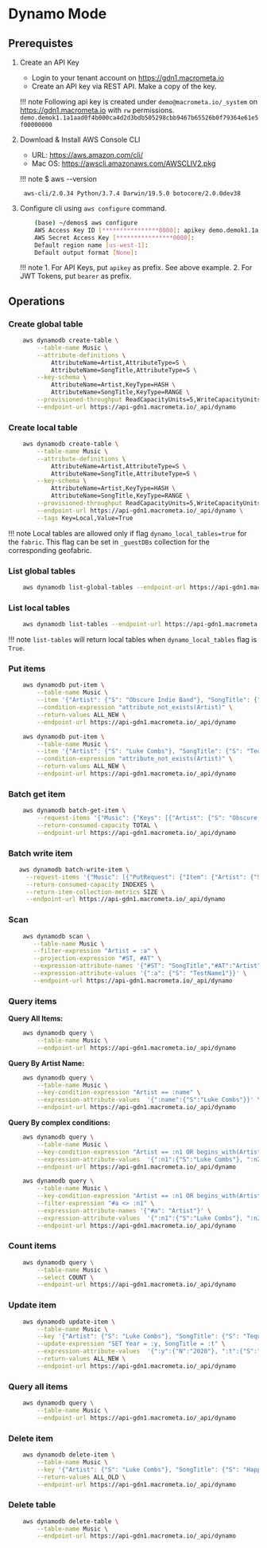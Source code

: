# Dynamo Mode

## Prerequistes

1. Create an API Key
    * Login to your tenant account on https://gdn1.macrometa.io
    * Create an API key via REST API. Make a copy of the key.

    !!! note
        Following api key is created under `demo@macrometa.io/_system` on https://gdn1.macrometa.io with `rw` permissions.
        ```
            demo.demok1.1a1aad0f4b000ca4d2d3bdb505298cbb9467b65526b0f79364e61e5f00000000
        ```

2. Download & Install AWS Console CLI
    * URL: https://aws.amazon.com/cli/
    * Mac OS: https://awscli.amazonaws.com/AWSCLIV2.pkg

    !!! note
        $ aws --version

        aws-cli/2.0.34 Python/3.7.4 Darwin/19.5.0 botocore/2.0.0dev38

3. Configure cli using `aws configure` command.

    ```bash
        (base) ~/demos$ aws configure
        AWS Access Key ID [****************0000]: apikey demo.demok1.1a1aad0f4b000ca4d2d3bdb505298cbb9467b65526b0f79364e61e5f00000000
        AWS Secret Access Key [****************0000]: 
        Default region name [us-west-1]: 
        Default output format [None]: 
    ```

    !!! note
        1. For API Keys, put `apikey` as prefix. See above example.
        2. For JWT Tokens, put `bearer` as prefix.

## Operations

### Create global table

```bash
    aws dynamodb create-table \
        --table-name Music \
        --attribute-definitions \
            AttributeName=Artist,AttributeType=S \
            AttributeName=SongTitle,AttributeType=S \
        --key-schema \
            AttributeName=Artist,KeyType=HASH \
            AttributeName=SongTitle,KeyType=RANGE \
        --provisioned-throughput ReadCapacityUnits=5,WriteCapacityUnits=5 \
        --endpoint-url https://api-gdn1.macrometa.io/_api/dynamo
```

### Create local table

```bash
    aws dynamodb create-table \
        --table-name Music \
        --attribute-definitions \
            AttributeName=Artist,AttributeType=S \
            AttributeName=SongTitle,AttributeType=S \
        --key-schema \
            AttributeName=Artist,KeyType=HASH \
            AttributeName=SongTitle,KeyType=RANGE \
        --provisioned-throughput ReadCapacityUnits=5,WriteCapacityUnits=5 \
        --endpoint-url https://api-gdn1.macrometa.io/_api/dynamo \
        --tags Key=Local,Value=True
```

!!! note
    Local tables are allowed only if flag `dynamo_local_tables=true` for the `fabric`. 
    This flag can be set in `_guestDBs` collection for the corresponding geofabric.

### List global tables

```bash
    aws dynamodb list-global-tables --endpoint-url https://api-gdn1.macrometa.io/_api/dynamo
```

### List local tables

```bash
    aws dynamodb list-tables --endpoint-url https://api-gdn1.macrometa.io/_api/dynamo
```

!!! note
    `list-tables` will return local tables when `dynamo_local_tables` flag is `True`.

### Put items

```bash
    aws dynamodb put-item \
        --table-name Music \
        --item '{"Artist": {"S": "Obscure Indie Band"}, "SongTitle": {"S": "Call Me Today"}}' \
        --condition-expression "attribute_not_exists(Artist)" \
        --return-values ALL_NEW \
        --endpoint-url https://api-gdn1.macrometa.io/_api/dynamo
```

```bash
    aws dynamodb put-item \
        --table-name Music \
        --item '{"Artist": {"S": "Luke Combs"}, "SongTitle": {"S": "Tequila"}}' \
        --condition-expression "attribute_not_exists(Artist)" \
        --return-values ALL_NEW \
        --endpoint-url https://api-gdn1.macrometa.io/_api/dynamo
```

### Batch get item

```bash
    aws dynamodb batch-get-item \
        --request-items '{"Music": {"Keys": [{"Artist": {"S": "Obscure Indie Band"},"SongTitle": {"S": "Call Me Today"}},{"Artist": {"S": "Luke Combs"},"SongTitle": {"S": "Tequila"}}],"ProjectionExpression":"Artist"}}' \
        --return-consumed-capacity TOTAL \
        --endpoint-url https://api-gdn1.macrometa.io/_api/dynamo
```

### Batch write item

```bash
   aws dynamodb batch-write-item \
     --request-items '{"Music": [{"PutRequest": {"Item": {"Artist": {"S": "TestName1"},"SongTitle": {"S": "The Best1"}}}},{"PutRequest": {"Item": {"Artist": {"S": "TestName2"},"SongTitle": {"S": "The Best2"}}}}]}' \
     --return-consumed-capacity INDEXES \
     --return-item-collection-metrics SIZE \
     --endpoint-url https://api-gdn1.macrometa.io/_api/dynamo
```

### Scan

```bash
    aws dynamodb scan \
       --table-name Music \
       --filter-expression "Artist = :a" \
       --projection-expression "#ST, #AT" \
       --expression-attribute-names '{"#ST": "SongTitle","#AT":"Artist"}' \
       --expression-attribute-values '{":a": {"S": "TestName1"}}' \
       --endpoint-url https://api-gdn1.macrometa.io/_api/dynamo
```

### Query items

**Query All Items:**

```bash
    aws dynamodb query \
        --table-name Music \
        --endpoint-url https://api-gdn1.macrometa.io/_api/dynamo
```

**Query By Artist Name:**

```bash
    aws dynamodb query \
        --table-name Music \
        --key-condition-expression "Artist == :name" \
        --expression-attribute-values  '{":name":{"S":"Luke Combs"}}' \
        --endpoint-url https://api-gdn1.macrometa.io/_api/dynamo
```

**Query By complex conditions:**

```bash
    aws dynamodb query \
        --table-name Music \
        --key-condition-expression "Artist == :n1 OR begins_with(Artist, :n2)" \
        --expression-attribute-values  '{":n1":{"S":"Luke Combs"}, ":n2":{"S":"Obscure"}}' \
        --endpoint-url https://api-gdn1.macrometa.io/_api/dynamo  
```

```bash
    aws dynamodb query \
        --table-name Music \
        --key-condition-expression "Artist == :n1 OR begins_with(Artist, :n2)" \
        --filter-expression "#a <> :n1" \
        --expression-attribute-names '{"#a": "Artist"}' \
        --expression-attribute-values  '{":n1":{"S":"Luke Combs"}, ":n2":{"S":"Obscure"}}' \
        --endpoint-url https://api-gdn1.macrometa.io/_api/dynamo
```

### Count items

```bash
    aws dynamodb query \
        --table-name Music \
        --select COUNT \
        --endpoint-url https://api-gdn1.macrometa.io/_api/dynamo
```

### Update item

```bash
    aws dynamodb update-item \
        --table-name Music \
        --key '{"Artist": {"S": "Luke Combs"}, "SongTitle": {"S": "Tequila"}}' \
        --update-expression "SET Year = :y, SongTitle = :t" \
        --expression-attribute-values  '{":y":{"N":"2020"}, ":t":{"S":"Happy Day"}}' \
        --return-values ALL_NEW \
        --endpoint-url https://api-gdn1.macrometa.io/_api/dynamo
```

### Query all items

```bash
    aws dynamodb query \
        --table-name Music \
        --endpoint-url https://api-gdn1.macrometa.io/_api/dynamo
```

### Delete item

```bash
    aws dynamodb delete-item \
        --table-name Music \
        --key '{"Artist": {"S": "Luke Combs"}, "SongTitle": {"S": "Happy Day"}}' \
        --return-values ALL_OLD \
        --endpoint-url https://api-gdn1.macrometa.io/_api/dynamo
```

### Delete table

```bash
    aws dynamodb delete-table \
        --table-name Music \
        --endpoint-url https://api-gdn1.macrometa.io/_api/dynamo
```

